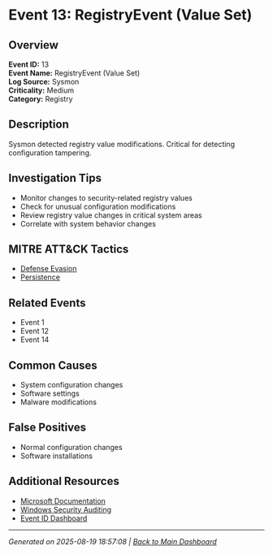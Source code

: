 # Event 13: RegistryEvent (Value Set)

## Overview
**Event ID:** 13  
**Event Name:** RegistryEvent (Value Set)  
**Log Source:** Sysmon  
**Criticality:** Medium  
**Category:** Registry  

## Description
Sysmon detected registry value modifications. Critical for detecting configuration tampering.

## Investigation Tips
- Monitor changes to security-related registry values
- Check for unusual configuration modifications
- Review registry value changes in critical system areas
- Correlate with system behavior changes

## MITRE ATT&CK Tactics
- [Defense Evasion](https://attack.mitre.org/tactics/TA0005/)
- [Persistence](https://attack.mitre.org/tactics/TA0003/)

## Related Events
- Event 1
- Event 12
- Event 14

## Common Causes
- System configuration changes
- Software settings
- Malware modifications

## False Positives
- Normal configuration changes
- Software installations

## Additional Resources
- [Microsoft Documentation](https://learn.microsoft.com/en-us/sysinternals/downloads/sysmon#events)
- [Windows Security Auditing](https://learn.microsoft.com/en-us/windows/security/threat-protection/auditing/audit-events)
- [Event ID Dashboard](../index.html)

---
*Generated on 2025-08-19 18:57:08 | [Back to Main Dashboard](../index.html)*
